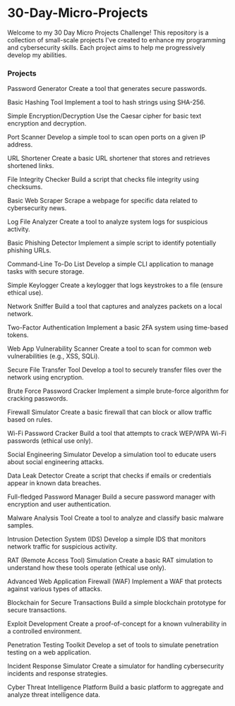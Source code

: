 # 30-Day-Micro-Projects

Welcome to my 30 Day Micro Projects Challenge! This repository is a collection of small-scale projects I've created to enhance my programming and cybersecurity skills. Each project aims to help me progressively develop my abilities.

### Projects
Password Generator
Create a tool that generates secure passwords.

Basic Hashing Tool
Implement a tool to hash strings using SHA-256.

Simple Encryption/Decryption
Use the Caesar cipher for basic text encryption and decryption.

Port Scanner
Develop a simple tool to scan open ports on a given IP address.

URL Shortener
Create a basic URL shortener that stores and retrieves shortened links.

File Integrity Checker
Build a script that checks file integrity using checksums.

Basic Web Scraper
Scrape a webpage for specific data related to cybersecurity news.

Log File Analyzer
Create a tool to analyze system logs for suspicious activity.

Basic Phishing Detector
Implement a simple script to identify potentially phishing URLs.

Command-Line To-Do List
Develop a simple CLI application to manage tasks with secure storage.

Simple Keylogger
Create a keylogger that logs keystrokes to a file (ensure ethical use).

Network Sniffer
Build a tool that captures and analyzes packets on a local network.

Two-Factor Authentication
Implement a basic 2FA system using time-based tokens.

Web App Vulnerability Scanner
Create a tool to scan for common web vulnerabilities (e.g., XSS, SQLi).

Secure File Transfer Tool
Develop a tool to securely transfer files over the network using encryption.

Brute Force Password Cracker
Implement a simple brute-force algorithm for cracking passwords.

Firewall Simulator
Create a basic firewall that can block or allow traffic based on rules.

Wi-Fi Password Cracker
Build a tool that attempts to crack WEP/WPA Wi-Fi passwords (ethical use only).

Social Engineering Simulator
Develop a simulation tool to educate users about social engineering attacks.

Data Leak Detector
Create a script that checks if emails or credentials appear in known data breaches.

Full-fledged Password Manager
Build a secure password manager with encryption and user authentication.

Malware Analysis Tool
Create a tool to analyze and classify basic malware samples.

Intrusion Detection System (IDS)
Develop a simple IDS that monitors network traffic for suspicious activity.

RAT (Remote Access Tool) Simulation
Create a basic RAT simulation to understand how these tools operate (ethical use only).

Advanced Web Application Firewall (WAF)
Implement a WAF that protects against various types of attacks.

Blockchain for Secure Transactions
Build a simple blockchain prototype for secure transactions.

Exploit Development
Create a proof-of-concept for a known vulnerability in a controlled environment.

Penetration Testing Toolkit
Develop a set of tools to simulate penetration testing on a web application.

Incident Response Simulator
Create a simulator for handling cybersecurity incidents and response strategies.

Cyber Threat Intelligence Platform
Build a basic platform to aggregate and analyze threat intelligence data.
